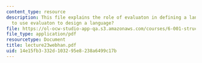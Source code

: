 ```yaml
---
content_type: resource
description: This file explains the role of evaluaton in defining a language and how
  to use evaluaton to design a language?
file: https://ol-ocw-studio-app-qa.s3.amazonaws.com/courses/6-001-structure-and-interpretation-of-computer-programs-spring-2005/14e15fb3332d103295e8238a6499c17b_lecture23webhan.pdf
file_type: application/pdf
resourcetype: Document
title: lecture23webhan.pdf
uid: 14e15fb3-332d-1032-95e8-238a6499c17b
---
```

